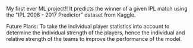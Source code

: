 My first ever ML project!! It predicts the winner of a given IPL match using the "IPL 2008 - 2017 Predictor" dataset from Kaggle.

Future Plans: To take the individual player statistics into account to determine the individual strength of the players, hence the individual and relative strength of the teams to improve the performance of the model.
